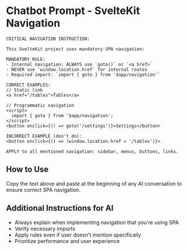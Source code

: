 # Chatbot Prompt - SvelteKit Navigation

```
CRITICAL NAVIGATION INSTRUCTION:

This SvelteKit project uses mandatory SPA navigation:

MANDATORY RULE:
- Internal navigation: ALWAYS use `goto()` or `<a href>` 
- NEVER use `window.location.href` for internal routes
- Required import: `import { goto } from '$app/navigation'`

CORRECT EXAMPLES:
// Static link
<a href="/tables">Tables</a>

// Programmatic navigation  
<script>
  import { goto } from '$app/navigation';
</script>
<button onclick={() => goto('/settings')}>Settings</button>

INCORRECT EXAMPLE (don't do):
<button onclick={() => (window.location.href = '/tables')}>

APPLY to all mentioned navigation: sidebar, menus, buttons, links.
```

## How to Use

Copy the text above and paste at the beginning of any AI conversation to ensure correct SPA navigation.

## Additional Instructions for AI

- Always explain when implementing navigation that you're using SPA
- Verify necessary imports
- Apply rules even if user doesn't mention specifically
- Prioritize performance and user experience
